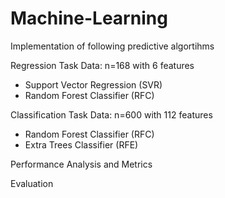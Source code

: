 # Machine-Learning

Implementation of following predictive algortihms

Regression Task Data: n=168 with 6 features
- Support Vector Regression (SVR)
- Random Forest Classifier (RFC)

Classification Task Data: n=600 with 112 features
- Random Forest Classifier (RFC)
- Extra Trees Classifier (RFE)

Performance Analysis and Metrics

Evaluation
